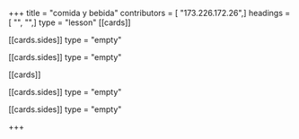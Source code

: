 +++
title = "comida y bebida"
contributors = [ "173.226.172.26",]
headings = [ "", "",]
type = "lesson"
[[cards]]

[[cards.sides]]
type = "empty"

[[cards.sides]]
type = "empty"

[[cards]]

[[cards.sides]]
type = "empty"

[[cards.sides]]
type = "empty"

+++
